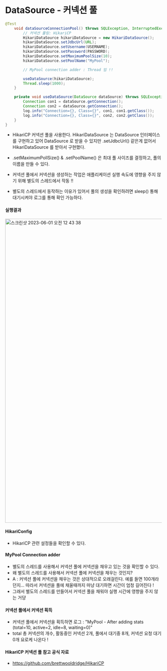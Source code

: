 # DataSource - 커넥션 풀
```java
@Test
    void dataSourceConnectionPool() throws SQLException, InterruptedException {
        // 커넥션 풀링: HikariCP
        HikariDataSource hikariDataSource = new HikariDataSource();
        hikariDataSource.setJdbcUrl(URL);
        hikariDataSource.setUsername(USERNAME);
        hikariDataSource.setPassword(PASSWORD);
        hikariDataSource.setMaximumPoolSize(10);
        hikariDataSource.setPoolName("MyPool");

        // MyPool connection adder : Thread 임 !!

        useDataSource(hikariDataSource);
        Thread.sleep(1000);
    }

    private void useDataSource(DataSource dataSource) throws SQLException {
        Connection con1 = dataSource.getConnection();
        Connection con2 = dataSource.getConnection();
        log.info("Connection={}, Class={}", con1, con1.getClass());
        log.info("Connection={}, Class={}", con2, con2.getClass());
    }
}
```
- HikariCP 커넥션 풀을 사용한다. HikariDataSource 는 DataSource 인터페이스를 구현하고 있어 DataSource 로 받을 수 있지만 .setJdbcUrl() 같은게 없어서   
HikariDataSource 를 받아서 구현했다.

- .setMaximumPollSize() & .setPoolName() 은 최대 풀 사이즈를 결정하고, 풀의 이름을 만들 수 있다.
- 커넥션 풀에서 커넥션을 생성하는 작업은 애플리케이션 실행 속도에 영향을 주지 않기 위해 별도의 스레드에서 작동 !!
- 별도의 스레드에서 동작하는 이유가 있어서 풀의 생성을 확인하려면 sleep() 통해 대기시켜야 로그를 통해 확인 가능하다.

#### 실행결과
<img width="978" alt="스크린샷 2023-06-01 오전 12 43 38" src="https://github.com/novicePGT/learn-jdbc/assets/91667488/4cfd524d-b148-4f6d-965b-33f15ada51e6">   

#### HikariConfig
- HikariCP 관련 설정들을 확인할 수 있다.

#### MyPool Connection adder
- 별도의 스레드를 사용해서 커넥션 풀에 커넥션을 채우고 있는 것을 확인할 수 있다.
- 왜 별도의 스레드를 사용해서 커넥션 풀에 커넥션을 채우는 것인지?
- A : 커넥션 풀에 커넥션을 채우는 것은 상대적으로 오래걸린다. 예를 들면 100개라던지... 따라서 커넥션을 풀에 채울때까지 마냥 대기하면 시간이 엄청 길어진다 !
- 그래서 별도의 스레드를 만들어서 커넥션 풀을 채워야 실행 시간에 영향을 주지 않는 거댱

#### 커넥션 풀에서 커넥션 획득
- 커넥션 풀에서 커넥션을 획득하면 로그 : "MyPool - After adding stats (total=10, active=2, idle=8, waiting=0)"
- total 총 커넥션의 개수, 활동중인 커넥션 2개, 풀에서 대기중 8개, 커넥션 요청 대기 0개 요로케 나온다 !

#### HikariCP 커넥션 풀 참고 공식 자료
-  https://github.com/brettwooldridge/HikariCP
